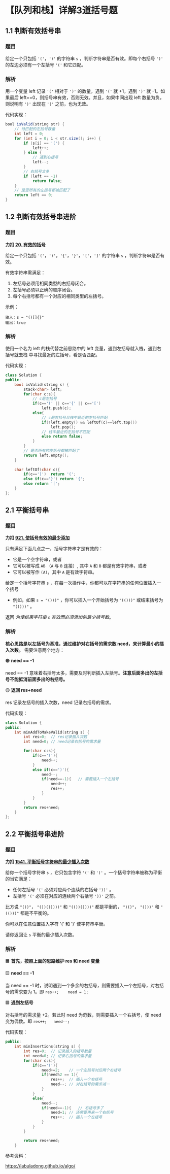 # 【队列和栈】详解3道括号题


## 1.1 判断有效括号串  

### 题目

给定一个只包括 `'('`，`')'` 的字符串 `s` ，判断字符串是否有效。即每个右括号 `')'` 的左边必须有⼀个左括号 `'('` 和它匹配。  

### 解析

用一个变量 left 记录 `'('` 相对于 `')'` 的数量，遇到 `'('` 就 +1，遇到 `')'`  就 -1。如果最后 left==0，则括号串有效，否则无效。并且，如果中间出现 left 数量为负，则说明有 `')'`  出现在 `'('`  之前，也为无效。

代码实现：

```java
bool isValid(string str) {
	// 待匹配的左括号数量
	int left = 0;
	for (int i = 0; i < str.size(); i++) {
		if (s[i] == '(') {
			left++;
		} else {
			// 遇到右括号
			left--;
		}
		// 右括号太多
		if (left == -1)
			return false;
	}
	// 是否所有的左括号都被匹配了
	return left == 0;
}
```

## 1.2 判断有效括号串进阶

### 题目

**力扣 [20. 有效的括号](https://leetcode.cn/problems/valid-parentheses/)**

给定一个只包括 `'('`，`')'`，`'{'`，`'}'`，`'['`，`']'` 的字符串 `s` ，判断字符串是否有效。

有效字符串需满足：

1. 左括号必须用相同类型的右括号闭合。
2. 左括号必须以正确的顺序闭合。
3. 每个右括号都有一个对应的相同类型的左括号。

示例：

```
输入：s = "()[]{}"
输出：true
```

### 解析

使用⼀个名为 left 的栈代替之前思路中的 left 变量，遇到左括号就入栈，遇到右括号就去栈
中寻找最近的左括号，看是否匹配。

代码实现：

```c++
class Solution {
public:
    bool isValid(string s) {
        stack<char> left;
        for(char c:s){
            // c是左括号
            if(c=='(' || c=='{' || c=='[')
                left.push(c);
            else{	
                // c是右括号且栈中最近的左括号匹配
                if(!left.empty() && leftOf(c)==left.top())
                    left.pop();
                // 栈中最近的左括号不匹配
                else return false;
            }
        }
		// 是否所有的左括号都被匹配了
        return left.empty();
    }
    
    char leftOf(char c){
        if(c==')')  return '(';
        else if(c=='}') return '{';
        else return '[';
    }
};
```

## 2.1 平衡括号串

### 题目

**力扣 [921. 使括号有效的最少添加](https://leetcode.cn/problems/minimum-add-to-make-parentheses-valid/)**

只有满足下面几点之一，括号字符串才是有效的：

- 它是一个空字符串，或者
- 它可以被写成 `AB` （`A` 与 `B` 连接）, 其中 `A` 和 `B` 都是有效字符串，或者
- 它可以被写作 `(A)`，其中 `A` 是有效字符串。

给定一个括号字符串 `s` ，在每一次操作中，你都可以在字符串的任何位置插入一个括号

- 例如，如果 `s = "()))"` ，你可以插入一个开始括号为 `"(()))"` 或结束括号为 `"())))"` 。

返回 *为使结果字符串 `s` 有效而必须添加的最少括号数*。

### 解析

**核心思路是以左括号为基准，通过维护对右括号的需求数 need，来计算最小的插入次数。** 需要注意两个地方：  

🟠 **need == -1**

need == -1 意味着右括号太多，需要及时判断插入左括号。**注意后面多出的左括号不能抵消前面多出的右括号。**

🟡 **返回 res+need**

res 记录左括号的插入次数，need 记录右括号的需求。

代码实现：

```c++
class Solution {
public:
    int minAddToMakeValid(string s) {
        int res=0;	// res记录插入次数
        int need=0;	// need记录右括号的需求量

        for(char c:s){
            if(c=='('){
                need++;
            }
            else if(c==')'){
                need--;
                if(need==-1){	// 需要插入一个左括号
                    need++;
                    res++;
                }
            }
        }
        return res+need;
    }
};
```

## 2.2 平衡括号串进阶

### 题目

**力扣 [1541. 平衡括号字符串的最少插入次数](https://leetcode.cn/problems/minimum-insertions-to-balance-a-parentheses-string/)**

给你一个括号字符串 `s` ，它只包含字符 `'('` 和 `')'` 。一个括号字符串被称为平衡的当它满足：

- 任何左括号 `'('` 必须对应两个连续的右括号 `'))'` 。
- 左括号 `'('` 必须在对应的连续两个右括号 `'))'` 之前。

比方说 `"())"`， `"())(())))"` 和 `"(())())))"` 都是平衡的， `")()"`， `"()))"` 和 `"(()))"` 都是不平衡的。

你可以在任意位置插入字符 '(' 和 ')' 使字符串平衡。

请你返回让 `s` 平衡的最少插入次数。

###  解析

🟧 **首先，按照上面的思路维护 res 和 need 变量**

🟨 **need == -1**

当 need == -1 时，说明遇到一个多余的右括号，则需要插入一个左括号，对右括号的需求变为 1。即 `res++;	need = 1;`

🟩 **遇到左括号**

对右括号的需求量 +2。若此时 need 为奇数，则需要插入一个右括号，使 need 变为偶数。即 `res++;	need--;`

代码实现：

```c++
public:
    int minInsertions(string s) {
        int res=0;	// 记录插入的括号数量
        int need=0;	// 记录右括号的需求量
        for(char c:s){
            if(c=='('){
                need+=2;	// 一个左括号对应两个右括号
                if(need%2 == 1){
                    res++;	// 插入一个右括号
                    need--;	// 对右括号的需求减一
                }
            }
            else{	
                need--;	
                if(need==-1){	// 右括号多了
                    need=1;	// 还需要再来一个右括号
                    res++;	// 插入一个左括号
                }
            }
        }

        return res+need;
    }
```

参考资料：

https://labuladong.github.io/algo/

